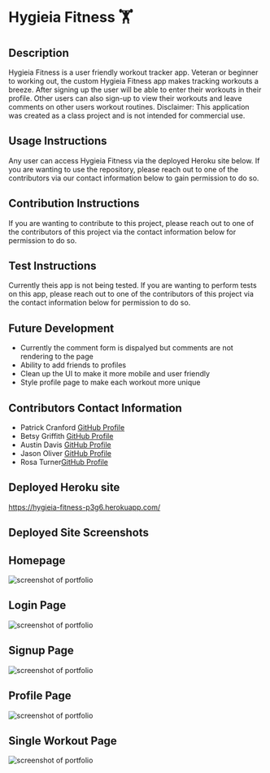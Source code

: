 # Hygieia Fitness 🏋️

## Description 
Hygieia Fitness is a user friendly workout tracker app. Veteran or beginner to working out, the custom Hygieia Fitness app makes tracking workouts a breeze. After signing up the user will be able to enter their workouts in their profile. Other users can also sign-up to view their workouts and leave comments on other users workout routines. 
Disclaimer: This application was created as a class project and is not intended for commercial use.

## Usage Instructions 
Any user can access Hygieia Fitness via the deployed Heroku site below. If you are wanting to use the repository, please reach out to one of the contributors via our contact information below to gain permission to do so.

## Contribution Instructions 
If you are wanting to contribute to this project, please reach out to one of the contributors of this project via the contact information below for permission to do so.

## Test Instructions 
Currently theis app is not being tested. If you are wanting to perform tests on this app, please reach out to one of the contributors of this project via the contact information below for permission to do so.

## Future Development
* Currently the comment form is dispalyed but comments are not rendering to the page
* Ability to add friends to profiles
* Clean up the UI to make it more mobile and user friendly
* Style profile page to make each workout more unique

## Contributors Contact Information 
* Patrick Cranford [GitHub Profile](https://github.com/PGCranford)
* Betsy Griffith [GitHub Profile](https://github.com/hollenbebe08)
* Austin Davis [GitHub Profile](austindavis95@github.com)
* Jason Oliver [GitHub Profile](https://github.com/joliver521)
* Rosa Turner[GitHub Profile](https://github.com/rturner1220)

## Deployed Heroku site
https://hygieia-fitness-p3g6.herokuapp.com/

## Deployed Site Screenshots

## Homepage
![screenshot of portfolio](./public/assets/images/homepage.png)

## Login Page
![screenshot of portfolio](./public/assets/images/login.png)

## Signup Page
![screenshot of portfolio](./public/assets/images/signup.png)

## Profile Page
![screenshot of portfolio](./public/assets/images/profile.png)

## Single Workout Page
![screenshot of portfolio](./public/assets/images/singleworkout.png)